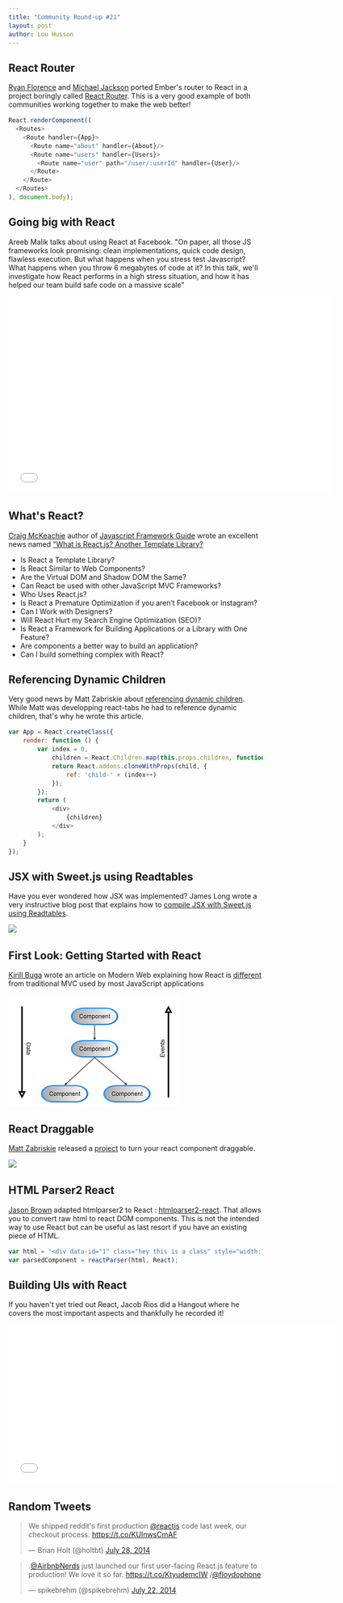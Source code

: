 ```yaml
---
title: "Community Round-up #21"
layout: post
author: Lou Husson
---
```


## React Router
[Ryan Florence](http://ryanflorence.com/) and [Michael Jackson](http://twitter.com/mjackson) ported Ember's router to React in a project boringly called [React Router](https://github.com/rackt/react-router). This is a very good example of both communities working together to make the web better!

```javascript
React.renderComponent((
  <Routes>
    <Route handler={App}>
      <Route name="about" handler={About}/>
      <Route name="users" handler={Users}>
        <Route name="user" path="/user/:userId" handler={User}/>
      </Route>
    </Route>
  </Routes>
), document.body);
```

## Going big with React

Areeb Malik talks about using React at Facebook. "On paper, all those JS frameworks look promising: clean implementations, quick code design, flawless execution. But what happens when you stress test Javascript? What happens when you throw 6 megabytes of code at it? In this talk, we'll investigate how React performs in a high stress situation, and how it has helped our team build safe code on a massive scale"

<iframe allowfullscreen="" data-progress="true" frameborder="0" height="390" id="vimeo-player" mozallowfullscreen="" src="//player.vimeo.com/video/100245392?api=1&amp;title=0" webkitallowfullscreen="" width="640"></iframe>


## What's React?

[Craig McKeachie](http://www.funnyant.com/author/admin/) author of [Javascript Framework Guide](http://www.funnyant.com/javascript-framework-guide/) wrote an excellent news named ["What is React.js? Another Template Library?](http://www.funnyant.com/reactjs-what-is-it/) 

>
- Is React a Template Library?
- Is React Similar to Web Components?
- Are the Virtual DOM and Shadow DOM the Same?
- Can React be used with other JavaScript MVC Frameworks?
- Who Uses React.js?
- Is React a Premature Optimization if you aren’t Facebook or Instagram?
- Can I Work with Designers?
- Will React Hurt my Search Engine Optimization (SEO)?
- Is React a Framework for Building Applications or a Library with One Feature?
- Are components a better way to build an application?
- Can I build something complex with React?

## Referencing Dynamic Children

Very good news by Matt Zabriskie about [referencing dynamic children](http://www.mattzabriskie.com/blog/react-referencing-dynamic-children). While Matt was developping react-tabs he had to reference dynamic children, that's why he wrote this article.

```javascript
var App = React.createClass({
    render: function () {
        var index = 0,
            children = React.Children.map(this.props.children, function (child) {
            return React.addons.cloneWithProps(child, {
                ref: 'child-' + (index++)
            });
        });
        return (
            <div>
                {children}
            </div>
        );
    }
});
```


## JSX with Sweet.js using Readtables

Have you ever wondered how JSX was implemented? James Long wrote a very instructive blog post that explains how to [compile JSX with Sweet.js using Readtables](http://jlongster.com/Compiling-JSX-with-Sweet.js-using-Readtables).

<a href="http://jlong\
ster.com/Compiling-JSX-with-Sweet.js-using-Readtables"><img src="http://i.imgur.com/jlvJqx1.png" /></a>


## First Look: Getting Started with React

[Kirill Buga](http://modernweb.com/authors/kirill-buga/) wrote an article on Modern Web explaining how React is [different](http://modernweb.com/2014/07/23/getting-started-reactjs/) from traditional MVC used by most JavaScript applications 

[![](/img/getstart.png)](http://modernweb.com/2014/07/23/getting-started-reactjs)


## React Draggable

[Matt Zabriskie](https://github.com/mzabriskie) released a [project](https://github.com/mzabriskie/react-draggable) to turn your react component draggable.

[![](http://i.imgur.com/EiWPhGP.png)](http://mzabriskie.github.io/react-draggable/example/)


## HTML Parser2 React

[Jason Brown](http://browniefed.github.io/) adapted htmlparser2 to React : [htmlparser2-react](https://www.npmjs.org/package/htmlparser2-react). That allows you to convert raw html to react DOM components.
This is not the intended way to use React but can be useful as last resort if you have an existing piece of HTML.

```javascript
var html = '<div data-id="1" class="hey this is a class" style="width:100%;height: 100%;"><article id="this-article"><p>hey this is a paragraph</p><div><ul><li>1</li><li>2</li><li>3</li></ul></div></article></div>';
var parsedComponent = reactParser(html, React);
```

## Building UIs with React

If you haven't yet tried out React, Jacob Rios did a Hangout where he covers the most important aspects and thankfully he recorded it!

<iframe width="650" height="315" src="//www.youtube.com/embed/lAn7GVoGlKU" frameborder="0" allowfullscreen></iframe>


## Random Tweets
<blockquote class="twitter-tweet" lang="en"><p>We shipped reddit&#39;s first production <a href="https://twitter.com/reactjs">@reactjs</a> code last week, our checkout process.&#10;&#10;<a href="https://t.co/KUInwsCmAF">https://t.co/KUInwsCmAF</a></p>&mdash; Brian Holt (@holtbt) <a href="https://twitter.com/holtbt/statuses/493852312604254208">July 28, 2014</a></blockquote>
<blockquote class="twitter-tweet" lang="en"><p>.<a href="https://twitter.com/AirbnbNerds">@AirbnbNerds</a> just launched our first user-facing React.js feature to production! We love it so far. <a href="https://t.co/KtyudemcIW">https://t.co/KtyudemcIW</a> /<a href="https://twitter.com/floydophone">@floydophone</a></p>&mdash; spikebrehm (@spikebrehm) <a href="https://twitter.com/spikebrehm/statuses/491645223643013121">July 22, 2014</a></blockquote>
